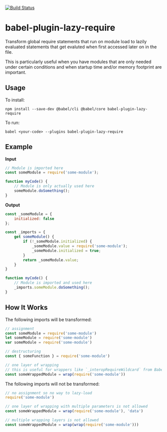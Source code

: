 [![Build Status](https://app.travis-ci.com/mhassan1/babel-plugin-lazy-require.svg?branch=main)](https://app.travis-ci.com/mhassan1/babel-plugin-lazy-require)
# babel-plugin-lazy-require

Transform global require statements that run on module load to lazily evaluated
statements that get evaluted when first accessed later on in the file.

This is particularly useful when you have modules that are only needed under
certain conditions and when startup time and/or memory footprint are important.

## Usage

To install:

```
npm install --save-dev @babel/cli @babel/core babel-plugin-lazy-require
```

To run:

```
babel <your-code> --plugins babel-plugin-lazy-require
```

## Example

**Input**

```js
// Module is imported here
const someModule = require('some-module');

function myCode() {
    // Module is only actually used here
    someModule.doSomething();
}
```

**Output**

```js
const _someModule = {
    initialized: false
};

const _imports = {
    get someModule() {
        if (!_someModule.initialized) {
            _someModule.value = require('some-module');
            _someModule.initialized = true;
        }
        return _someModule.value;
    }
}

function myCode() {
    // Module is imported and used here
    _imports.someModule.doSomething();
}
```

## How It Works

The following imports will be transformed:
```js
// assignment
const someModule = require('some-module')
let someModule = require('some-module')
var someModule = require('some-module')

// destructuring
const { someFunction } = require('some-module')

// one layer of wrapping
// this is useful for wrappers like `_interopRequireWildcard` from Babel `preset-env`
const someWrappedModule = wrap(require('some-module'))
```

The following imports will not be transformed:
```js
// no assignment so no way to lazy-load
require('some-module')

// one layer of wrapping with multiple parameters is not allowed
const someWrappedModule = wrap(require('some-module'), 'data')

// multiple wrapping layers is not allowed
const someWrappedModule = wrap(wrap(require('some-module')))
```
